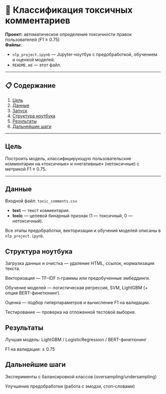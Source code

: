 # 🛒 Классификация токсичных комментариев

**Проект:** автоматическое определение токсичности правок пользователей (F1 ≥ 0.75)  
**Файлы:**  
- `nlp_project.ipynb` — Jupyter-ноутбук с предобработкой, обучением и оценкой моделей.  
- `README.md` — этот файл.

---

## 📋 Содержание

1. [Цель](#цель)  
2. [Данные](#данные)  
3. [Запуск](#запуск)  
4. [Структура ноутбука](#структура-ноутбука)  
5. [Результаты](#результаты)  
6. [Дальнейшие шаги](#дальнейшие-шаги)  

---

## Цель

Построить модель, классифицирующую пользовательские комментарии на «токсичные» и «негативные» (нетоксичные) с метрикой F1 ≥ 0.75.

---

## Данные

Входной файл: `toxic_comments.csv`  
- **text** — текст комментария.  
- **toxic** — целевой бинарный признак (1 — токсичный, 0 — нетоксичный).

Все этапы предобработки, векторизации и обучения моделей описаны в `nlp_project.ipynb`.
## Структура ноутбука
Загрузка данных и очистка — удаление HTML, ссылок, нормализация текста.

Векторизация — TF–IDF n‑граммы или предобученные эмбеддинги.

Обучение моделей — логистическая регрессия, SVM, LightGBM (+ опция BERT-финетюнинг).

Оценка — подбор гиперпараметров и вычисление F1 на валидации.

Тестирование — проверка на отложенной тестовой выборке.
## Результаты
Лучшая модель: LightGBM / LogisticRegression / BERT-финетюнинг

F1 на валидации: ≥ 0.75

## Дальнейшие шаги
Эксперименты с балансировкой классов (oversampling/undersampling)

Улучшение предобработки (работа с эмодзи, стоп-словами)

